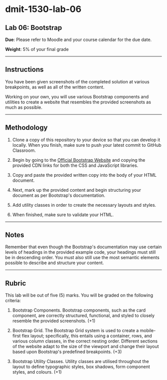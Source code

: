 # dmit-1530-lab-06

## Lab 06: Bootstrap

**Due**: Please refer to Moodle and your course calendar for the due date.

**Weight**: 5% of your final grade

---

## Instructions


You have been given screenshots of the completed solution at various breakpoints, as well as all of the written content. 

Working on your own, you will use various Bootstrap components and utilities to create a website that resembles the provided screenshots as much as possible. 

---

## Methodology

1. Clone a copy of this repository to your device so that you can develop it locally. When you finish, make sure to push your latest commit to GitHub Classroom. 

2. Begin by going to the [Official Bootstrap Website](https://getbootstrap.com/) and copying the provided CDN links for both the CSS and JavaScript libraries. 

3. Copy and paste the provided written copy into the body of your HTML document. 

4. Next, mark up the provided content and begin structuring your document as per Bootstrap's documentation.

5. Add utility classes in order to create the necessary layouts and styles. 

6. When finished, make sure to validate your HTML. 

---

## Notes

Remember that even though the Bootstrap's documentation may use certain levels of headings in the provided example code, your headings must still be in descending order. You must also still use the most semantic elements possible to describe and structure your content. 

---

## Rubric

This lab will be out of five (5) marks. You will be graded on the following criteria:

1. Bootstrap Components. Bootstrap components, such as the card component, are correctly structured, functional, and styled to closely resemble the provided screenshots. (+1)

2. Bootstrap Grid. The Bootstrap Grid system is used to create a mobile-first flex layout; specifically, this entails using a container, rows, and various column classes, in the correct nesting order. Different sections of the website adapt to the size of the viewport and change their layout based upon Bootstrap's predefined breakpoints. (+3)


3. Bootstrap Utility Classes. Utility classes are utilised throughout the layout to define typographic styles, box shadows, form component styles, and colours. (+1)
